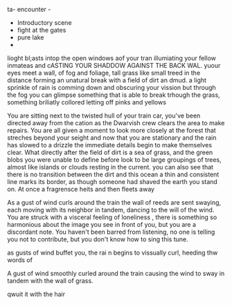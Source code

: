 ta- encounter 
	-  
- Introductory scene 
-  fight at the gates 
- pure lake 
- 

lioght bl;asts intop the open windows aof your tran illumiating your fellow inmateas and cASTING YOUR SHADDOW AGAINST THE BACK WAL. yuour eyes meet a wall, of fog and foliage, tall grass like small treed in the distance forming an unatural break with a field of dirt an dmud. a light sprinkle of rain is comming down and obscuring your vission but through the fog you can glimpse something that is able to break trhough the grass, something briliatly collored letting off pinks and yellows

You are sitting next to the twisted hull of your train car, you've been directed away from the cation as the Dwarvish crew clears the area to make repairs. You are all given a moment to look more closely at the forest that streches beyond your seight and now that you are stationary and the rain has slowed to a drizzle the immediate details begin to make themselves clear. What  directly after the field of dirt is a sea of grass, and the green blobs you were unable to define before look to be large groupings of trees, almost like islands or clouds resting in the current.  you can also see that there is no transition between the dirt and this ocean a thin and consistent line marks its border, as though someone had shaved the earth you stand on. At once a    fragrensce heits and then fleets away 


As a gust of wind curls around the train the wall of reeds are sent swaying, each moving with its neighbor in tandem, dancing to the will of the wind. You are struck with a visceral feeling of loneliness , there is something so harmonious about the image you see in front of you, but you are a discordant note. You haven't been barred from listening, no one is telling you not to contribute, but you don't know how to sing this tune.



as gusts of wind buffet you, the rai n begins to  vissually curl, heeding thw words of 

A gust of wind smoothly curled around the train causing the wind to sway in tandem with the wall of grass. 


qwuit it with the hair 